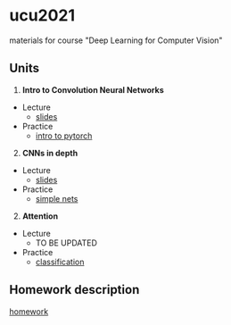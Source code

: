 # ucu2021
materials for course "Deep Learning for Computer Vision"


## Units


1.  **Intro to Convolution Neural Networks**

  - Lecture
    - [slides](https://github.com/lyubonko/ucu2021cv/raw/main/lectures/lecture1_intro.pdf)
  - Practice
    - [intro to pytorch](https://colab.research.google.com/github/lyubonko/ucu2021cv/blob/master/assignments/a1_pytorch.ipynb)
    
2.  **CNNs in depth**

  - Lecture
    - [slides](https://github.com/lyubonko/ucu2021cv/raw/main/lectures/lecture2_cnn.pdf)
  - Practice  
    - [simple nets](https://colab.research.google.com/github/lyubonko/ucu2021cv/blob/master/assignments/a2_simple_network.ipynb)     

2.  **Attention**

  - Lecture
    - TO BE UPDATED
  - Practice  
    - [classification](https://colab.research.google.com/github/lyubonko/ucu2021cv/blob/master/assignments/a3_cifar10.ipynb) 

## Homework description

[homework](https://github.com/lyubonko/ucu2021cv/raw/main/lectures/HOMEWORK.pdf)
